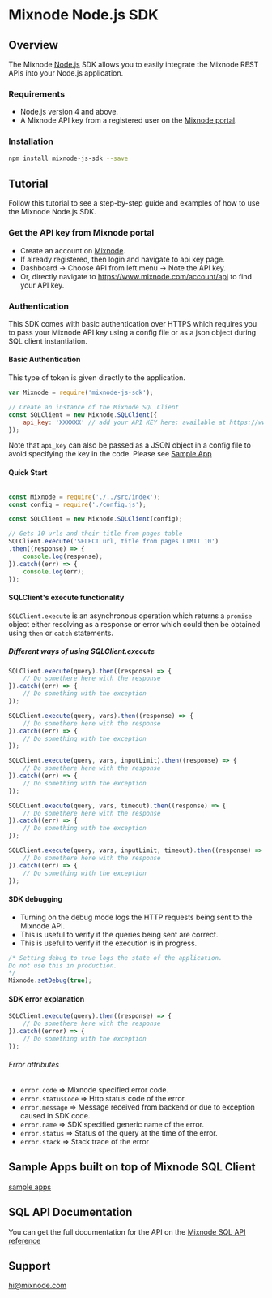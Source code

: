 # Mixnode Node.js SDK 


## Overview
The Mixnode [Node.js](https://nodejs.org/) SDK allows you to easily integrate the Mixnode REST APIs into your Node.js application.

### Requirements
* Node.js version 4 and above.
* A Mixnode API key from a registered user on the [Mixnode portal](https://www.mixnode.com/account/api).


### Installation
```sh
npm install mixnode-js-sdk --save
```

## Tutorial
Follow this tutorial to see a step-by-step guide and examples of how to use the Mixnode Node.js SDK.

### Get the API key from Mixnode portal
* Create an account on [Mixnode](https://www.mixnode.com/signup).
* If already registered, then login and navigate to api key page. 
* Dashboard -> Choose API from left menu -> Note the API key. 
* Or, directly navigate to https://www.mixnode.com/account/api to find your API key.

### Authentication
This SDK comes with basic authentication over HTTPS which requires you to pass your Mixnode API key using a config file or as a json object during SQL client instantiation. 

#### Basic Authentication

This type of token is given directly to the application.

``` JavaScript
var Mixnode = require('mixnode-js-sdk');

// Create an instance of the Mixnode SQL Client
const SQLClient = new Mixnode.SQLClient({
    api_key: 'XXXXXX' // add your API KEY here; available at https://www.mixnode.com/account/api
});
```
Note that `api_key` can also be passed as a JSON object in a config file to avoid specifying the key in the code.
Please see [Sample App](https://github.com/Mixnode/mixnode-js-sdk/blob/master/examples/sampleApp1.js)

#### Quick Start

```JavaScript

const Mixnode = require('./../src/index');
const config = require('./config.js');

const SQLClient = new Mixnode.SQLClient(config);

// Gets 10 urls and their title from pages table
SQLClient.execute('SELECT url, title from pages LIMIT 10')
.then((response) => {
	console.log(response);
}).catch((err) => {
	console.log(err);
});

```

#### SQLClient's execute functionality
`SQLClient.execute` is an asynchronous operation which returns a `promise` object either resolving as a response or error which could then be obtained using `then` or `catch` statements. 

##### Different ways of using SQLClient.execute
```JavaScript
SQLClient.execute(query).then((response) => {
	// Do somethere here with the response
}).catch((err) => {
	// Do something with the exception
});
```
```JavaScript
SQLClient.execute(query, vars).then((response) => {
	// Do somethere here with the response
}).catch((err) => {
	// Do something with the exception
});
```
```JavaScript
SQLClient.execute(query, vars, inputLimit).then((response) => {
	// Do somethere here with the response
}).catch((err) => {
	// Do something with the exception
});
```
```JavaScript
SQLClient.execute(query, vars, timeout).then((response) => {
	// Do somethere here with the response
}).catch((err) => {
	// Do something with the exception
});
```
```JavaScript
SQLClient.execute(query, vars, inputLimit, timeout).then((response) => {
	// Do somethere here with the response
}).catch((err) => {
	// Do something with the exception
});
```

#### SDK debugging
* Turning on the debug mode logs the HTTP requests being sent to the Mixnode API.
* This is useful to verify if the queries being sent are correct.
* This is useful to verify if the execution is in progress.

```JavaScript
/* Setting debug to true logs the state of the application.
Do not use this in production.
*/
Mixnode.setDebug(true);

```

#### SDK error explanation
```JavaScript
SQLClient.execute(query).then((response) => {
	// Do somethere here with the response
}).catch((error) => {
	// Do something with the exception
});
```
###### Error attributes
* `error.code` => Mixnode specified error code.
* `error.statusCode` => Http status code of the error.
* `error.message` => Message received from backend or due to exception caused in SDK code.
* `error.name` => SDK specified generic name of the error.
* `error.status` => Status of the query at the time of the error.
* `error.stack` => Stack trace of the error


## Sample Apps built on top of Mixnode SQL Client
[sample apps](https://github.com/Mixnode/mixnode-js-sdk/tree/master/examples)

## SQL API Documentation

You can get the full documentation for the API on the [Mixnode SQL API reference](https://www.mixnode.com/docs/sql-api/introduction)


## Support

[hi@mixnode.com](mailto:hi@mixnode.com)
